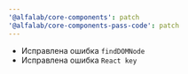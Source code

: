 ```yaml
---
'@alfalab/core-components': patch
'@alfalab/core-components-pass-code': patch
---
```


- Исправлена ошибка `findDOMNode`
- Исправлена ошибка `React key`
